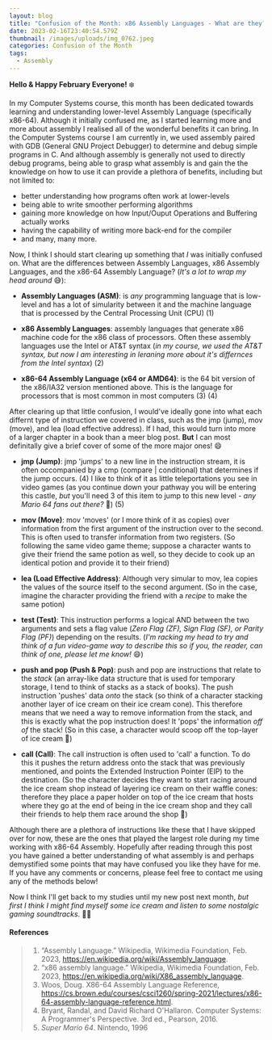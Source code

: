 ```yaml
---
layout: blog
title: "Confusion of the Month: x86 Assembly Languages - What are they?"
date: 2023-02-16T23:40:54.579Z
thumbnail: /images/uploads/img_0762.jpeg
categories: Confusion of the Month
tags:
  - Assembly
---
```

**Hello & Happy February Everyone!** :snowflake:

In my Computer Systems course, this month has been dedicated towards learning and understanding lower-level Assembly Language (specifically x86-64). Although it initially confused me, as I started learning more and more about assembly I realised all of the wonderful benefits it can bring. In the Computer Systems course I am currently in, we used assembly paired with GDB (General GNU Project Debugger) to determine and debug simple programs in C. And although assembly is generally not used to directly debug programs, being able to grasp what assembly is and gain the the knowledge on how to use it can provide a plethora of benefits, including but not limited to:
- better understanding how programs often work at lower-levels
- being able to write smoother performing algorithms
- gaining more knowledge on how Input/Ouput Operations and Buffering actually works
- having the capability of writing more back-end for the compiler
- and many, many more.

Now, I think I should start clearing up something that *I* was initially confused on. What are the differences between Assembly Languages, x86 Assembly Languages, and the x86-64 Assembly Language? (*It's a lot to wrap my head around* :sweat_smile:):

- **Assembly Languages (ASM)**: is *any* programming language that is low-level and has a lot of simularity between it and the machine language that is processed by the Central Processing Unit (CPU) (1)

- **x86 Assembly Languages**: assembly languages that generate x86 machine code for the x86 class of processors. Often these assembly languages use the Intel or AT&T syntax (*in my course, we used the AT&T syntax, but now I am interesting in leraning more about it's differnces from the Intel syntax*) (2)

- **x86-64 Assembly Language (x64 or AMD64)**: is the 64 bit version of the x86/IA32 version mentioned above. This is the language for processors that is most common in most computers (3) (4)

After clearing up that little confusion, I would've ideally gone into what each differnt type of instruction we covered in class, such as the jmp (jump), mov (move), and lea (load effective address). If I had, this would turn into more of a larger chapter in a book than a meer blog post. **But** I can most definitally give a brief cover of some of the more major ones! :smile:

- **jmp (Jump)**: jmp 'jumps' to a new line in the instruction stream, it is often occompanied by a cmp (compare | conditional) that determines if the jump occurs. (4) I like to think of it as little teleportations you see in video games (as you continue down your pathway you will be entering this castle, *but* you'll need 3 of this item to jump to this new level - *any Mario 64 fans out there?* :european_castle:) (5)

- **mov (Move)**: mov 'moves' (or I more think of it as copies) over information from the first argument of the instruction over to the second. This is often used to transfer information from two registers. (So following the same video game theme; suppose a character wants to give their friend the same potion as well, so they decide to cook up an identical potion and provide it to their friend) 

- **lea (Load Effective Address)**: Although very simular to mov, lea copies the values of the source itself to the second argument. (So in the case, imagine the character providing the friend with a *recipe* to make the same potion)

- **test (Test)**: This instruction performs a logical AND between the two arguments and sets a flag value (*Zero Flag (ZF), Sign Flag (SF), or Parity Flag (PF)*) depending on the results. (*I'm racking my head to try and think of a fun video-game way to describe this so if you, the reader, can think of one, please let me know!* :smile:)

- **push and pop (Push & Pop)**: push and pop are instructions that relate to the *stack* (an array-like data structure that is used for temporary storage, I tend to think of stacks as a stack of books). The push instruction 'pushes' data *onto* the stack (so think of a character stacking another layer of ice cream on their ice cream cone). This therefore means that we need a way to remove information from the stack, and this is exactly what the pop instruction does! It 'pops' the information *off of* the stack! (So in this case, a character would scoop off the top-layer of ice cream :icecream:)

- **call (Call)**: The call instruction is often used to 'call' a function. To do this it pushes the return address onto the stack that was previously mentioned, and points the Extended Instruction Pointer (EIP) to the destination. (So the character decides they want to start racing around the ice cream shop instead of layering ice cream on their waffle cones: therefore they place a paper holder on top of the ice cream that hosts where they go at the end of being in the ice cream shop and they call their friends to help them race around the shop :checkered_flag:)

Although there are a plethora of instructions like these that I have skipped over for now, these are the ones that played the largest role during my time working with x86-64 Assembly. Hopefully after reading through this post you have gained a better understanding of what assembly is and perhaps demystified some points that may have confused you like they have for me. If you have any comments or concerns, please feel free to contact me using any of the methods below!

Now I think I'll get back to my studies until my new post next month, *but first I think I might find myself some ice cream and listen to some nostalgic gaming soundtracks*. :ice_cream::space_invader:

#### References

> 1. “Assembly Language.” Wikipedia, Wikimedia Foundation, Feb. 2023, https://en.wikipedia.org/wiki/Assembly_language. 
> 2. “x86 assembly language.” Wikipedia, Wikimedia Foundation, Feb. 2023, https://en.wikipedia.org/wiki/X86_assembly_language. 
> 3. Woos, Doug. X86-64 Assembly Language Reference, https://cs.brown.edu/courses/csci1260/spring-2021/lectures/x86-64-assembly-language-reference.html. 
> 4. Bryant, Randal, and David Richard O'Hallaron. Computer Systems: A Programmer's Perspective. 3rd ed., Pearson, 2016. 
> 5. *Super Mario 64*. Nintendo, 1996